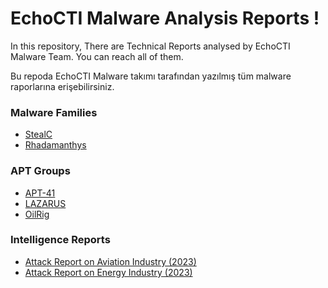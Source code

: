 # EchoCTI Malware Analysis Reports !

In this repository, There are Technical Reports analysed by EchoCTI Malware Team.  You can reach all of them.

Bu repoda EchoCTI Malware takımı tarafından yazılmış tüm malware raporlarına erişebilirsiniz. 

### Malware Families
* [StealC](https://github.com/echocti/ECHO-Reports/tree/main/Malware%20Analysis%20Report/StealC)
* [Rhadamanthys](https://github.com/echocti/ECHO-Reports/tree/main/Malware%20Analysis%20Report/Rhdamanthys)

### APT Groups
* [APT-41](https://github.com/echocti/ECHO-Reports/tree/main/APT%20Reports/APT-41)
* [LAZARUS](https://github.com/echocti/ECHO-Reports/tree/main/APT%20Reports/Lazarus)
* [OilRig](https://github.com/echocti/ECHO-Reports/tree/main/APT%20Reports/APT-34)

### Intelligence Reports
* [Attack Report on Aviation Industry (2023)](https://github.com/echocti/ECHO-Reports/tree/main/Intelligence%20Reports/Aviation%20Industry%202023)
* [Attack Report on Energy Industry (2023)](https://github.com/echocti/ECHO-Reports/tree/main/Intelligence%20Reports/Energy%20Industry%202023)



